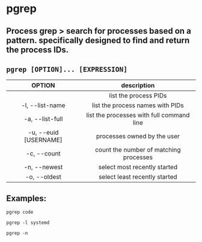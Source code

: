 # pgrep

**Process grep** > search for processes based on a pattern. specifically designed to find and return the process IDs.
---

` pgrep [OPTION]... [EXPRESSION] `
---

| **OPTION** | description |
|:---:|:---:|
| | list the process PIDs |
| -l, --list-name | list the process names with PIDs |
| -a, --list-full | list the processes with full command line |
| -u, --euid [USERNAME] | processes owned by the user |
| -c, --count | count the number of matching processes |
| -n, --newest | select most recently started |
| -o, --oldest | select least recently started |

## Examples:
` pgrep code `

` pgrep -l systemd `

` pgrep -n `
